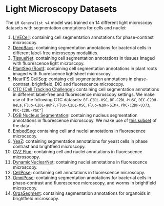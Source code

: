 # Light Microscopy Datasets

The `LM Generalist v4` model was trained on 14 different light microscopy datasets with segmentation annotations for cells and nuclei:

1. [LIVECell](https://sartorius-research.github.io/LIVECell/): containing cell segmentation annotations for phase-contrast microscopy.
2. [DeepBacs](https://github.com/HenriquesLab/DeepBacs): containing segmentation annotations for bacterial cells in different label-free microscopy modalities.
3. [TissueNet](https://datasets.deepcell.org/): containing cell segmentation annotations in tissues imaged with fluorescence light microscopy.
4. [PlantSeg (Root)](https://osf.io/2rszy/): containing cell segmentation annotations in plant roots imaged with fluorescence lightsheet microscopy.
5. [NeurIPS CellSeg](https://neurips22-cellseg.grand-challenge.org/): containg cell segmentation annotations in phase-contrast, brightfield, DIC and fluorescence microscopy.
6. [CTC (Cell Tracking Challenge)](https://celltrackingchallenge.net/2d-datasets/): containing cell segmentation annotations in different label-free and fluorescence microscopy settings. We make use of the following CTC datasets: `BF-C2DL-HSC`, `BF-C2DL-MuSC`, `DIC-C2DH-HeLa`, `Fluo-C2DL-Huh7`, `Fluo-C2DL-MSC`, `Fluo-N2DH-SIM+`, `PhC-C2DH-U373`, `PhC-C2DL-PSC"`]
7. [DSB Nucleus Segmentation](https://www.kaggle.com/c/data-science-bowl-2018): containing nucleus segmentation annotations in fluorescence microscopy. We make use of [this subset](https://github.com/stardist/stardist/releases/download/0.1.0/dsb2018.zip) of the data.
8. [EmbedSeg](https://github.com/juglab/EmbedSeg): containing cell and nuclei annotations in fluorescence microcsopy.
9. [YeaZ](https://www.epfl.ch/labs/lpbs/data-and-software): containing segmentation annotations for yeast cells in phase contrast and brightfield microscopy.
10. [CVZ Fluo](https://www.synapse.org/Synapse:syn27624812/): containing cell and nuclei annotations in fluorescence microsocopy.
11. [DynamicNuclearNet](https://datasets.deepcell.org/): containing nuclei annotations in fluorescence microscopy.
12. [CellPose](https://www.cellpose.org/): containing cell annotations in fluorescence microscopy.
13. [OmniPose](https://osf.io/xmury/): containing segmentation annotations for bacterial cells in phase-contrast and fluorescence microscopy, and worms in brightfield microscopy.
14. [OrgaSegment](https://zenodo.org/records/10278229): containing segmentation annotations for organoids in brightfield microscopy.
